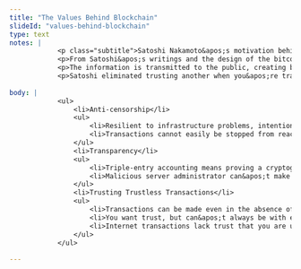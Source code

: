 ```yaml
--- 
title: "The Values Behind Blockchain"
slideId: "values-behind-blockchain"
type: text
notes: | 
            <p class="subtitle">Satoshi Nakamoto&apos;s motivation behind the creation of Bitcoin can be deduced from his forum posts.</p>
            <p>From Satoshi&apos;s writings and the design of the bitcoin network, we can deduce that certain values motivated Satoshi&apos;s innovation. The first is anti-censorship. The immutable nature of a blockchain lets users add whatever valid data they want to the chain without the possibility of their transaction being censored by a third party. Basically, Bitcoin offers freedom to transact data without the need of a third party.</p>
            <p>The information is transmitted to the public, creating both transparency and accountability. Everyone has an updated ledger of who has what, the idea being that it is much harder to commit fraudulent activities when everything is in the light of day and can be easily verified by other members of the network. Since there is an immutable chain of blocks being stacked one after another, the data within the blockchain cannot be changed, it can only be appended through another transaction.</p>
            <p>Satoshi eliminated trusting another when you&apos;re transacting with them. No trust has to be placed in unpredictable people that you don&apos;t know and are likely looking to make a buck off of you. Only the self governing, transparent software has to be trusted.</p>
        
body: | 
            <ul>
                <li>Anti-censorship</li>
                <ul>
                    <li>Resilient to infrastructure problems, intentional or accidental</li>
                    <li>Transactions cannot easily be stopped from reaching the network</li>
                </ul>
                <li>Transparency</li>
                <ul>
                    <li>Triple-entry accounting means proving a cryptographic receipt</li>
                    <li>Malicious server administrator can&apos;t make changes</li>
                </ul>
                <li>Trusting Trustless Transactions</li>
                <ul>
                    <li>Transactions can be made even in the absence of trust</li>
                    <li>You want trust, but can&apos;t always be with each other in person</li>
                    <li>Internet transactions lack trust that you are used to when dealing in person, instead relying on consumer protection laws to mitigate risk</li>
                </ul>
            </ul>
        
---
```


